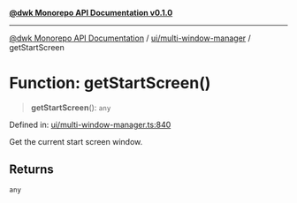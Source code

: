 [**@dwk Monorepo API Documentation v0.1.0**](../../../README.md)

---

[@dwk Monorepo API Documentation](../../../README.md) / [ui/multi-window-manager](../README.md) / getStartScreen

# Function: getStartScreen()

> **getStartScreen**(): `any`

Defined in: [ui/multi-window-manager.ts:840](https://github.com/Anglesite/anglesite/blob/97bc711271b9559b54e48a9e5995ecc7ba9204f9/anglesite/app/ui/multi-window-manager.ts#L840)

Get the current start screen window.

## Returns

`any`

